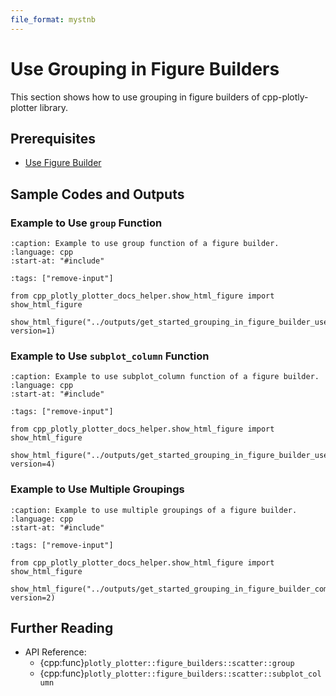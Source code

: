 ```yaml
---
file_format: mystnb
---
```


# Use Grouping in Figure Builders

This section shows how to use grouping in figure builders of cpp-plotly-plotter library.

## Prerequisites

- [Use Figure Builder](use_figure_builder.md)

## Sample Codes and Outputs

### Example to Use `group` Function

```{literalinclude} /../../../examples/get_started/grouping_in_figure_builder/use_group.cpp
:caption: Example to use group function of a figure builder.
:language: cpp
:start-at: "#include"
```

```{code-cell}
:tags: ["remove-input"]

from cpp_plotly_plotter_docs_helper.show_html_figure import show_html_figure

show_html_figure("../outputs/get_started_grouping_in_figure_builder_use_group.html", version=1)
```

### Example to Use `subplot_column` Function

```{literalinclude} /../../../examples/get_started/grouping_in_figure_builder/use_subplot_column.cpp
:caption: Example to use subplot_column function of a figure builder.
:language: cpp
:start-at: "#include"
```

```{code-cell}
:tags: ["remove-input"]

from cpp_plotly_plotter_docs_helper.show_html_figure import show_html_figure

show_html_figure("../outputs/get_started_grouping_in_figure_builder_use_subplot_column.html", version=4)
```

### Example to Use Multiple Groupings

```{literalinclude} /../../../examples/get_started/grouping_in_figure_builder/combine_groupings.cpp
:caption: Example to use multiple groupings of a figure builder.
:language: cpp
:start-at: "#include"
```

```{code-cell}
:tags: ["remove-input"]

from cpp_plotly_plotter_docs_helper.show_html_figure import show_html_figure

show_html_figure("../outputs/get_started_grouping_in_figure_builder_combine_groupings.html", version=2)
```

## Further Reading

- API Reference:
  - {cpp:func}`plotly_plotter::figure_builders::scatter::group`
  - {cpp:func}`plotly_plotter::figure_builders::scatter::subplot_column`
